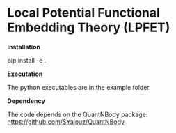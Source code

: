 # Local Potential Functional Embedding Theory (LPFET)

**Installation**

pip install -e .

**Executation**

The python executables are in the example folder.

**Dependency**

The code depends on the QuantNBody package: https://github.com/SYalouz/QuantNBody
